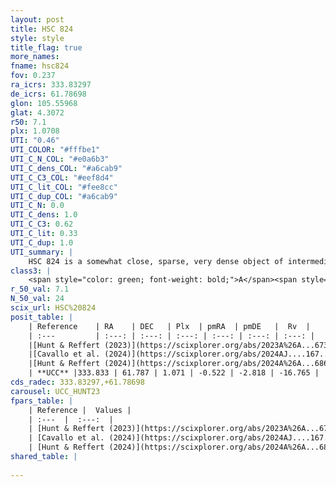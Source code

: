 ```yaml
---
layout: post
title: HSC 824
style: style
title_flag: true
more_names: 
fname: hsc824
fov: 0.237
ra_icrs: 333.83297
de_icrs: 61.78698
glon: 105.55968
glat: 4.3072
r50: 7.1
plx: 1.0708
UTI: "0.46"
UTI_COLOR: "#fffbe1"
UTI_C_N_COL: "#e0a6b3"
UTI_C_dens_COL: "#a6cab9"
UTI_C_C3_COL: "#eef8d4"
UTI_C_lit_COL: "#fee8cc"
UTI_C_dup_COL: "#a6cab9"
UTI_C_N: 0.0
UTI_C_dens: 1.0
UTI_C_C3: 0.62
UTI_C_lit: 0.33
UTI_C_dup: 1.0
UTI_summary: |
    HSC 824 is a somewhat close, sparse, very dense object of intermediate C3 quality. It was recently reported in the literature.<br><br><span style="color: #99180f; font-weight: bold;">Warning: </span>contains less than 25 stars with <i>P>0.5</i> estimated.
class3: |
    <span style="color: green; font-weight: bold;">A</span><span style="color: red; font-weight: bold;">C</span>
r_50_val: 7.1
N_50_val: 24
scix_url: HSC%20824
posit_table: |
    | Reference    | RA    | DEC   | Plx  | pmRA  | pmDE   |  Rv  |
    | :---         | :---: | :---: | :---: | :---: | :---: | :---: |
    |[Hunt & Reffert (2023)](https://scixplorer.org/abs/2023A%26A...673A.114H) | 333.934 | 61.789 | 1.092 | -0.512 | -2.814 | -13.059 |
    |[Cavallo et al. (2024)](https://scixplorer.org/abs/2024AJ....167...12C) | 333.744 | 61.826 | 1.088 | -- | -- | -- |
    |[Hunt & Reffert (2024)](https://scixplorer.org/abs/2024A%26A...686A..42H) | 333.934 | 61.789 | 1.092 | -0.512 | -2.814 | -13.059 |
    | **UCC** |333.833 | 61.787 | 1.071 | -0.522 | -2.818 | -16.765 | 
cds_radec: 333.83297,+61.78698
carousel: UCC_HUNT23
fpars_table: |
    | Reference |  Values |
    | :---  |  :---:  |
    | [Hunt & Reffert (2023)](https://scixplorer.org/abs/2023A%26A...673A.114H) | `AV50=0.856, diffAV50=0.683, MOD50=9.764, logAge50=6.583` |
    | [Cavallo et al. (2024)](https://scixplorer.org/abs/2024AJ....167...12C) | `AV50=1.74, dMod50=9.94, logAge50=6.62, [Fe/H]50=-0.02` |
    | [Hunt & Reffert (2024)](https://scixplorer.org/abs/2024A%26A...686A..42H) | `MassJ=55.5719` |
shared_table: |
    
---
```

